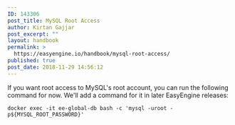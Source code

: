 ```yaml
---
ID: 143306
post_title: MySQL Root Access
author: Kirtan Gajjar
post_excerpt: ""
layout: handbook
permalink: >
  https://easyengine.io/handbook/mysql-root-access/
published: true
post_date: 2018-11-29 14:56:12
---
```

<!-- wp:paragraph -->
<p>If you want root access to MySQL's root account, you can run the following command for now. We'll add a command for it in later EasyEngine releases:</p>
<!-- /wp:paragraph -->

<!-- wp:code -->
<pre class="wp-block-code"><code>docker exec -it ee-global-db bash -c 'mysql -uroot -p${MYSQL_ROOT_PASSWORD}'</code></pre>
<!-- /wp:code -->

<!-- wp:paragraph -->
<p></p>
<!-- /wp:paragraph -->